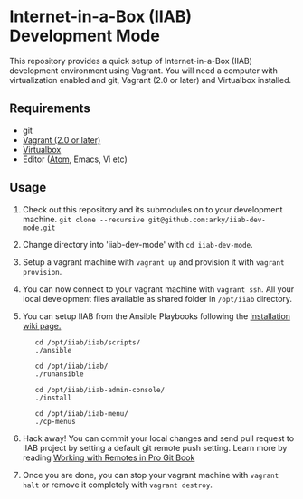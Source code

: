 # Internet-in-a-Box (IIAB) Development Mode

This repository provides a quick setup of Internet-in-a-Box (IIAB) development environment using Vagrant. You will
need a computer with virtualization enabled and git, Vagrant (2.0 or later) and Virtualbox installed.

## Requirements

 * git
 * [Vagrant (2.0 or later)](https://www.vagrantup.com/)
 * [Virtualbox](https://www.virtualbox.org/wiki/Downloads)
 * Editor ([Atom](www.atom.io), Emacs, Vi etc)


## Usage
1. Check out this repository and its submodules on to your development machine.
`git clone --recursive git@github.com:arky/iiab-dev-mode.git`

2. Change directory into 'iiab-dev-mode' with `cd iiab-dev-mode`.

3. Setup a vagrant machine with `vagrant up` and provision it with `vagrant provision`.

4. You can now connect to your vagrant machine with `vagrant ssh`. All your local development files available as shared folder in `/opt/iiab` directory.

5. You can setup IIAB from the Ansible Playbooks following the [installation wiki page.](https://github.com/iiab/iiab/wiki/IIAB-Installation)

          cd /opt/iiab/iiab/scripts/
          ./ansible

          cd /opt/iiab/iiab/
          ./runansible

          cd /opt/iiab/iiab-admin-console/
          ./install

          cd /opt/iiab/iiab-menu/
          ./cp-menus
6. Hack away! You can commit your local changes and send pull request to IIAB project by setting a default git remote push setting. Learn more by reading [Working with Remotes in Pro Git Book](https://git-scm.com/book/en/v2/Git-Basics-Working-with-Remotes) 

7. Once you are done, you can stop your vagrant machine with `vagrant halt` or remove it completely with `vagrant destroy`.
